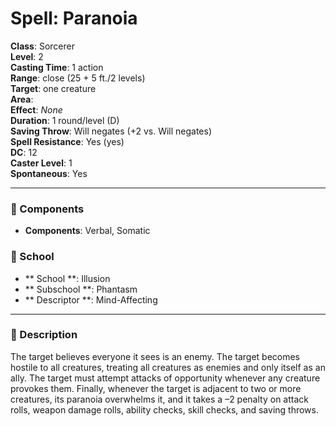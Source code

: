 
# Spell: Paranoia
**Class**: Sorcerer  
**Level**: 2  
**Casting Time**: 1 action  
**Range**: close (25 + 5 ft./2 levels)  
**Target**: one creature  
**Area**:   
**Effect**: _None_  
**Duration**: 1 round/level (D)  
**Saving Throw**: Will negates (+2 vs. Will negates)  
**Spell Resistance**: Yes (yes)  
**DC**: 12  
**Caster Level**: 1  
**Spontaneous**: Yes

---

### 🔮 Components
- **Components**: Verbal, Somatic

### 🏫 School
- ** School **: Illusion
- ** Subschool **: Phantasm
- ** Descriptor **: Mind-Affecting
---

### 📜 Description
The target believes everyone it sees is an enemy. The target becomes hostile to all creatures, treating all creatures as enemies and only itself as an ally. The target must attempt attacks of opportunity whenever any creature provokes them. Finally, whenever the target is adjacent to two or more creatures, its paranoia overwhelms it, and it takes a –2 penalty on attack rolls, weapon damage rolls, ability checks, skill checks, and saving throws.
